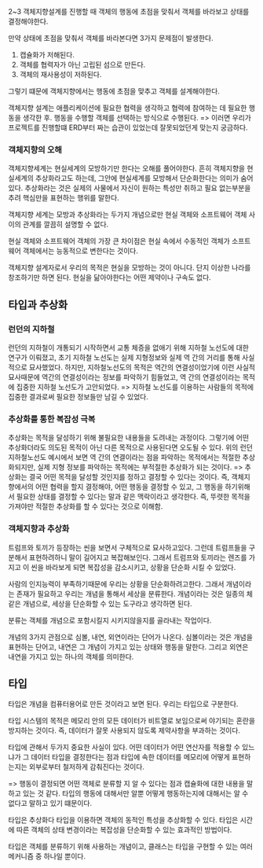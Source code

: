 2~3
객체지향설계를 진행할 때 객체의 행동에 초점을 맞춰서 객체를 바라보고 상태를 결정해야한다.

만약 상태에 초점을 맞춰서 객체를 바라본다면 3가지 문제점이 발생한다.
1. 캡슐화가 저해된다.
2. 객체를 협력자가 아닌 고립된 섬으로 만든다.
3. 객체의 재사용성이 저하된다.


그렇기 떄문에 객체지향에서는 행동에 초점을 맞추고 객체를 설계해야한다.

객체지향 설계는 애플리케이션에 필요한 협력을 생각하고 협력에 참여하는 데 필요한 행동을 생각한 후. 행동을 수행할 객체를 선택하는 방식으로 수행된다.
=> 이러면 우리가 프로젝트를 진행할떄 ERD부터 짜는 습관이 있었는데 잘못되었던게 맞는지 궁금하다.


### 객체지향의 오해
객체지향세계는 현실세계의 모방하기만 한다는 오해를 풀어야한다. 흔히 객체지향을 현실세계의 추상화라고도 하는데, 그안에 현실세계를 모방해서 단순화한다는 의미가 숨어 있다.
추상화라는 것은 실제의 사물에서 자신이 원하는 특성만 취하고 필요 없는부분을 추려 핵심만을 표현하는 행위를 말한다.

객체지향 세계는 모방과 추상화라는 두가지 개념으로만 현실 객체와 소프트웨어 객체 사이의 관계를 깔끔히 설명할 수 없다.

현실 객체와 소프트웨어 객체의 가장 큰 차이점은 현실 속에서 수동적인 객체가 소프트웨어 객체에서는 능동적으로 변한다는 것이다.

객체지향 설계자로서 우리의 목적은 현실을 모방하는 것이 아니다. 단지 이상한 나라를 창조하기만 하면 된다. 현실을 닮아야한다는 어떤 제약이나 구속도 없다.

## 타입과 추상화

### 런던의 지하철
런던의 지하철이 개통되기 시작하면서 교통 체증을 없애기 위해 지하철 노선도에 대한 연구가 이뤄졌고, 초기 지하철 노선도는 실제 지형정보와 실제 역 간의 거리를 통해 사실적으로 묘사했었다. 하지만, 지하철노선도의 목적은 역간의 연결성이었기에 이런 사실적 묘사때문에 역간의 연결성이라는 정보를 파악하기 힘들었고, 역 간의 연결성이라는 목적에 집중한 지하철 노선도가 고안되었다.
=> 지하철 노선도를 이용하는 사람들의 목적에 집중한 결과로써 필요한 정보들만 남길 수 있었다.

### 추상화를 통한 복잡성 극복
추상화는 목적을 달성하기 위해 불필요한 내용들을 도려내는 과정이다. 그렇기에 어떤 추상화더라도 의도된 목적이 아닌 다른 목적으로 사용된다면 오도될 수 있다. 위의 런던지하철노선도 예시에서 보면 역 간의 연결이라는 점을 파악하는 목적에서는 적절한 추상화되지만, 실제 지형 정보를 파악하는 목적에는 부적절한 추상화가 되는 것이다.
=> 추상화는 결국 어떤 목적을 달성할 것인지를 정하고 결정할 수 있다는 것이다.
즉, 객체지향에서의 어떤 협력을 할지 결정해야, 어떤 행동을 결정할 수 있고, 그 행동을 하기위해서 필요한 상태를 결정할 수 있다는 말과 같은 맥락이라고 생각한다. 즉, 뚜렷한 목적을 가져야만 적절한 추상화를 할 수 있다는 것으로 이해함.



### 객체지향과 추상화
트럼프와 토끼가 등장하는 씬을 보면서 구체적으로 묘사하고있다. 그런데 트럼프들을 구분해서 표현하려하니 말이 길어지고 복잡해보인다. 그래서 트럼프와 토끼라는 렌즈를 가지고 이 씬을 바라보게 되면 복잡성을 감소시키고, 상황을 단순화 시킬 수 있었다.


사람의 인지능력이 부족하기때문에 우리는 상황을 단순화하려고한다. 그래서 개념이라는 존재가 필요하고 우리는 개념을 통해서 세상을 분류한다. 개념이라는 것은 일종의 체같은 개념으로, 세상을 단순화할 수 있는 도구라고 생각하면 된다.

분류는 객체를 개념으로 포함시킬지 시키지않을지를 골라내는 작업이다.

개념의 3가지 관점으로 심볼, 내연, 외연이라는 단어가 나온다. 심볼이라는 것은 개념을 표현하는 단어고, 내연은 그 개념이 가지고 있는 상태와 행동을 말한다. 그리고 외연은 내연을 가지고 있는 하나의 객체를 의미한다.

## 타입
타입은 개념을 컴퓨터용어로 만든 것이라고 보면 된다. 우리는 타입으로 구분한다.

타입 시스템의 목적은 메모리 안의 모든 데이터가 비트열로 보임으로써 야기되는 혼란을 방지하는 것이다. 즉, 데이터가 잘못 사용되지 않도록 제약사항을 부과하는 것이다.

타입에 관해서 두가지 중요한 사실이 있다.
어떤 데이터가 어떤 연산자를 적용할 수 있느냐가 그 데이터 타입을 결정한다는 점과 타입에 속한 데이터를 메모리에 어떻게 표현하는지는 외부로부터 철저하게 감춰진다는 것이다.

=> 행동이 결정되면 어떤 객체로 분류할 지 알 수 있다는 점과 캡슐화에 대한 내용을 말하고 있는 것 같다. 타입의 행동에 대해서만 알뿐 어떻게 행동하는지에 대해서는 알 수 없다고 말하고 있기 떄문이다.


타입은 추상화다 타입을 이용하면 객체의 동적인 특성을 추상화할 수 있다. 타입은 시간에 따른 객체의 상태 변경이라는 복잡성을 단순화할 수 있는 효과적인 방법이다.

타입은 객체를 분류하기 위해 사용하는 개념이고, 클래스는 타입을 구현할 수 있는 여러 메커니즘 중 하나일 뿐이다.
